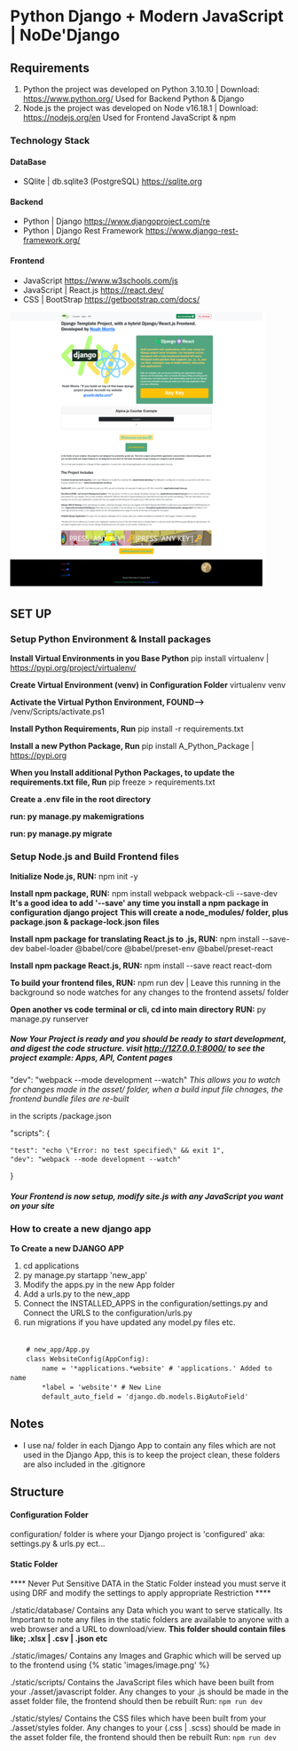 # Python Django + Modern JavaScript | NoDe'Django


## Requirements
1. Python the project was developed on Python 3.10.10 | Download: https://www.python.org/ Used for Backend Python & Django
2. Node.js the project was developed on Node v16.18.1 | Download: https://nodejs.org/en Used for Frontend JavaScript & npm

### Technology Stack
#### DataBase
* SQlite | db.sqlite3 (PostgreSQL)  https://sqlite.org
#### Backend
* Python | Django   https://www.djangoproject.com/re
* Python | Django Rest Framework    https://www.django-rest-framework.org/
#### Frontend
* JavaScript    https://www.w3schools.com/js
* JavaScript | React.js     https://react.dev/
* CSS | BootStrap   https://getbootstrap.com/docs/

<img class="img-fluid" src="static/images/screenshots/landing_page.png" style="height: 500px; width: auto;">

## SET UP


### Setup Python Environment & Install packages

**Install Virtual Environments in you Base Python** pip install virtualenv | https://pypi.org/project/virtualenv/

**Create Virtual Environment (venv) in Configuration Folder** virtualenv venv

**Activate the Virtual Python Environment, FOUND-->** /venv/Scripts/activate.ps1

**Install Python Requirements, Run** pip install -r requirements.txt

**Install a new Python Package, Run** pip install A_Python_Package | https://pypi.org

**When you Install additional Python Packages, to update the requirements.txt file, Run** pip freeze > requirements.txt

**Create a .env file in the root directory**

**run: py manage.py makemigrations**

**run: py manage.py migrate**


### Setup Node.js and Build Frontend files

**Initialize Node.js, RUN:** npm init -y

**Install npm package, RUN:** npm install webpack webpack-cli --save-dev
**It's a good idea to add '--save' any time you install a npm package in configuration django project**
**This will create a node_modules/ folder, plus package.json & package-lock.json files**

**Install npm package for translating React.js to .js, RUN:** npm install --save-dev babel-loader @babel/core @babel/preset-env @babel/preset-react

**Install npm package React.js, RUN:** npm install --save react react-dom

**To build your frontend files, RUN:** npm run dev   |   Leave this running in the background so node watches for any changes to the frontend assets/ folder

**Open another vs code terminal or cli, cd into main directory RUN:** py manage.py runserver

##### Now Your Project is ready and you should be ready to start development, and digest the code structure. visit http://127.0.0.1:8000/ to see the project example: Apps, API, Content pages

"dev": "webpack --mode development --watch"  *This allows you to watch for changes made in the asset/ folder, when a build input file chnages, the frontend bundle files are re-built*

in the scripts /package.json

"scripts": {

    "test": "echo \"Error: no test specified\" && exit 1",
    "dev": "webpack --mode development --watch"

}

##### Your Frontend is now setup, modify site.js with any JavaScript you want on your site


### How to create a new django app
**To Create a new DJANGO APP**
1. cd applications
2. py manage.py startapp 'new_app'
3. Modify the apps.py in the new App folder
4. Add a urls.py to the new_app
5. Connect the INSTALLED_APPS in the configuration/settings.py and Connect the URLS to the configuration/urls.py
6. run migrations if you have updated any model.py files etc.
<code>
    # new_app/App.py
    class WebsiteConfig(AppConfig):
        name = '*applications.*website' # 'applications.' Added to name
        *label = 'website'* # New Line
        default_auto_field = 'django.db.models.BigAutoField'
</code>


## Notes
* I use na/ folder in each Django App to contain any files which are not used in the Django App, this is to keep the project clean, these folders are also included in the .gitignore


## Structure

#### Configuration Folder
configuration/ folder is where your Django project is 'configured' aka: settings.py & urls.py ect...

#### Static Folder
**** Never Put Sensitive DATA in the Static Folder instead you must serve it using DRF and modify the settings to apply appropriate Restriction ****

./static/database/
Contains any Data which you want to serve statically. Its Important to note any files in the static folders are available to anyone with a web browser and a URL to download/view.
**This folder should contain files like; .xlsx | .csv | .json etc**

./static/images/
Contains any Images and Graphic which will be served up to the frontend using {% static 'images/image.png' %}

./static/scripts/
Contains the JavaScript files which have been built from your ./asset/javascript folder. Any changes to your .js should be made in the asset folder file, the frontend should then be rebuilt Run: <code>npm run dev</code>

./static/styles/
Contains the CSS files which have been built from your ./asset/styles folder. Any changes to your (.css | .scss) should be made in the asset folder file, the frontend should then be rebuilt Run: <code>npm run dev</code>